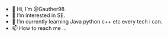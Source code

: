 - 👋 Hi, I’m @Gauther98
- 👀 I’m interested in SE.
- 🌱 I’m currently learning Java python c++ etc every tech i can.
- 📫 How to reach me ...

<!---
Gauther98/Gauther98 is a ✨ special ✨ repository because its `README.md` (this file) appears on your GitHub profile.
You can click the Preview link to take a look at your changes.
--->
